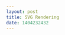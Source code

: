 ```yaml
---
layout: post
title: SVG Rendering
date: 1404232432
---
```


<div id="canvas">
  <div id="toolbar"></div>
</div>
<script type="text/javascript">
  demo.renderingSVG.install();
</script>